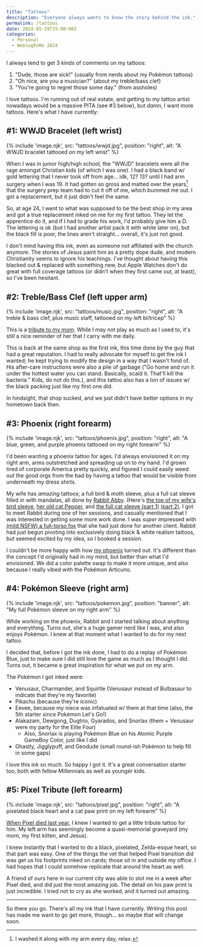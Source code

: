 ```yaml
---
title: "Tattoos"
description: "Everyone always wants to know the story behind the ink."
permalink: /tattoos
date: 2024-05-29T15:00:00Z
categories: 
  - Personal
  - WeblogPoMo 2024
---
```


I always tend to get 3 kinds of comments on my tattoos:

1. "Dude, those are sick!" (usually from nerds about my Pokémon tattoos)
2. "Oh nice, are you a musician?" (about my treble/bass clef)
3. "You're going to regret those some day." (from assholes)

I love tattoos. I'm running out of real estate, and getting to my tattoo artist nowadays would be a massive PITA (see #3 below), but *damn*, I want more tattoos. Here's what I have currently:

## #1: WWJD Bracelet (left wrist)

{% include 'image.njk',
  src: "tattoos/wwjd.jpg",
  position: "right",
  alt: "A WWJD bracelet tattooed on my left wrist"
%}

When I was in junior high/high school, the "WWJD" bracelets were all the rage amongst Christian kids (of which I was one). I had a black band w/ gold lettering that I never took off from age... idk, 12? 13? until I had arm surgery when I was 19. It had gotten so gross and matted over the years[^1] that the surgery prep team had to cut it off of me, which bummed me out. I got a replacement, but it just didn't feel the same.

So, at age 24, I went to what was supposed to be the best shop in my area and got a true replacement inked on me for my first tattoo. They let the apprentice do it, and if I had to grade his work, I'd probably give him a D. The lettering is ok (but I had another artist pack it with white later on), but the black fill is poor, the lines aren't straight... overall, it's just not good.

I don't mind having this ink, even as someone not affiliated with the church anymore. The stories of Jesus paint him as a pretty dope dude, and modern Christianity seems to ignore his teachings. I've thought about having this blacked out & replaced with something new, but Apple Watches don't do great with full coverage tattoos (or didn't when they first came out, at least), so I've been hesitant.

[^1]: I washed it along with my arm every day, relax.

## #2: Treble/Bass Clef (left upper arm)

{% include 'image.njk',
  src: "tattoos/music.jpg",
  position: "right",
  alt: "A treble & bass clef, plus music staff, tattooed on my left bi/tricep"
%}

This is a [tribute to my mom](/the-death-of-music). While I may not play as much as I used to, it's still a nice reminder of her that I carry with me daily.

This is back at the same shop as the first ink, this time done by the guy that had a great reputation. I had to really advocate for myself to get the ink I wanted; he kept trying to modify the design in a way that I wasn't fond of. His after-care instructions were also a pile of garbage ("Go home and run it under the hottest water you can stand. Basically, scald it. That'll kill the bacteria." Kids, do not do this.), and this tattoo also has a ton of issues w/ the black packing just like my first one did.

In hindsight, that shop sucked, and we just didn't have better options in my hometown back then.

## #3: Phoenix (right forearm)

{% include 'image.njk',
  src: "tattoos/phoenix.jpg",
  position: "right",
  alt: "A blue, green, and purple phoenix tattooed on my right forearm"
%}

I'd been wanting a phoenix tattoo for ages. I'd always envisioned it on my right arm, arms outstretched and spreading up on to my hand. I'd grown tired of corporate America pretty quickly, and figured I could easily weed out the good orgs from the bad by having a tattoo that would be visible from underneath my dress shirts.

My wife has *amazing* tattoos; a full bird & moth sleeve, plus a full cat sleeve filled in with mandalas, all done by [Rabbit Abby](https://www.instagram.com/rabbitabbytatuering/). (Here's [the top of my wife's bird sleeve](https://www.instagram.com/p/4BIJ-ys8eL/), [her old cat Pepper](https://www.instagram.com/p/BepN3ytHvbd/), and [the full cat sleeve (part 1)](https://www.instagram.com/p/BusK3xkABdO/) [(part 2)](https://www.instagram.com/p/BvaYLVcg2-O/). I got to meet Rabbit during one of her sessions, and casually mentioned that I was interested in getting some more work done. I was *super* impressed with [(mild NSFW) a full-torso fox](https://www.instagram.com/p/35NrQgM8YB/) that she had just done for another client. Rabbit had just begun pivoting into exclusively doing black & white realism tattoos, but seemed excited by my idea, so I booked a session.

I couldn't be more happy with how [my phoenix](https://www.instagram.com/p/76Y1IWs8dT/) turned out. It's different than the concept I'd originally had in my mind, but better than what I'd envisioned. We did a color palette swap to make it more unique, and also because I really vibed with the Pokémon Articuno.

## #4: Pokémon Sleeve (right arm)

{% include 'image.njk',
  src: "tattoos/pokemon.jpg",
  position: "banner",
  alt: "My full Pokémon sleeve on my right arm"
%}

While working on the phoenix, Rabbit and I started talking about anything and everything. Turns out, she's a huge gamer nerd like I was, and also enjoys Pokémon. I knew at that moment what I wanted to do for my next tattoo.

I decided that, before I got the ink done, I had to do a replay of Pokémon Blue, just to make sure I did still love the game as much as I thought I did. Turns out, it became a great inspiration for what we put on my arm.

The Pokémon I got inked were:

- Venusaur, Charmander, and Squirtle (Venusaur instead of Bulbasaur to indicate that they're my favorite)
- Pikachu (because they're iconic)
- Eevee, because my niece was infatuated w/ them at that time (also, the 5th starter since Pokémon Let's Go!)
- Alakazam, Dewgong, Dugtrio, Gyarados, and Snorlax (them + Venusaur were my party for the Elite Four)
  - Also, Snorlax is playing Pokémon Blue on his Atomic Purple GameBoy Color, just like I did
- Ghastly, Jigglypuff, and Geodude (small round-ish Pokémon to help fill in some gaps)

I love this ink so much. So happy I got it. It's a great conversation starter too, both with fellow Millennials as well as younger kids.

## #5: Pixel Tribute (left forearm)

{% include 'image.njk',
  src: "tattoos/pixel.jpg",
  position: "right",
  alt: "A pixelated black heart and a cat paw print on my left forearm"
%}

[When Pixel died last year](/pixel), I knew I wanted to get a little tribute tattoo for him. My left arm has seemingly become a quasi-memorial graveyard (my mom, my first kitten, and Jesus).

I knew instantly that I wanted to do a black, pixelated, Zelda-esque heart, so that part was easy. One of the things the vet that helped Pixel transition did was get us his footprints inked on cards; those sit in and outside my office. I had hopes that I could somehow replicate that around the heart as well.

A friend of ours here in our current city was able to slot me in a week after Pixel died, and did just the most amazing job. The detail on his paw print is just incredible. I tried not to cry as she worked, and it turned out amazing.

---

So there you go. There's all my ink that I have currently. Writing this post has made me want to go get more, though... so maybe that will change soon.
